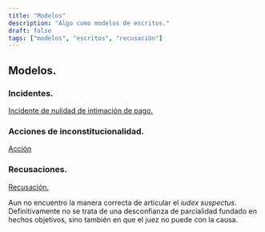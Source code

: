 ```yaml
---
title: "Modelos"
description: "Algo como modelos de escritos."
draft: false
tags: ["modelos", "escritos", "recusación"]
---
```


## Modelos.

### Incidentes.

[Incidente de nulidad de intimación de pago.](https://meridian.0007407.xyz/IncidenteNulidadIntimaci%C3%B3nDePago%2Bcargo.pdf) 

### Acciones de inconstitucionalidad.

[Acción](/content/posts/img/main.pdf)

### Recusaciones.

[Recusación.](https://meridian.0007407.xyz/Recusacion.pdf) 

Aun no encuentro la manera correcta de articular el _iudex suspectus_. Definitivamente no se trata de una desconfianza de parcialidad fundado en hechos objetivos, sino también en que el juez no puede con la causa.



